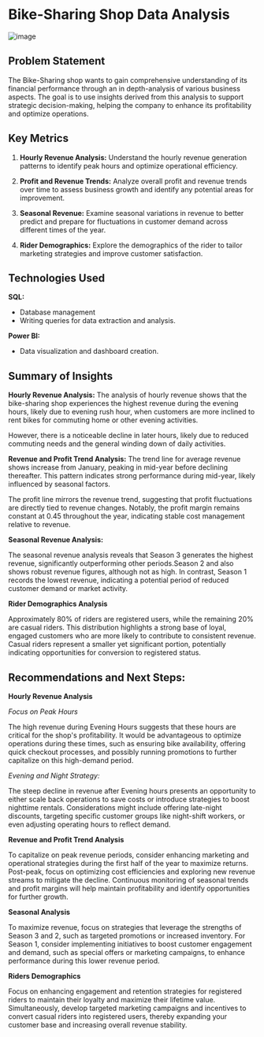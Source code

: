 
# Bike-Sharing Shop Data Analysis


![image](https://github.com/user-attachments/assets/bd2056c2-4645-4fa1-9ecd-0d5f16fcf51c)


## Problem Statement
The Bike-Sharing shop wants to gain comprehensive understanding of its financial performance through an in depth-analysis of various business aspects. The goal is to use insights derived from this analysis to support strategic decision-making, helping the company to enhance its profitability and optimize operations. 
##  Key Metrics
1. **Hourly Revenue Analysis:** Understand the hourly revenue generation patterns to identify peak hours and optimize operational efficiency.

2. **Profit and Revenue Trends:** Analyze overall profit and revenue trends over time to assess business growth and identify any potential areas for improvement.

3. **Seasonal Revenue:** Examine seasonal variations in revenue to better predict and prepare for fluctuations in customer demand across different times of the year.

4. **Rider Demographics:** Explore the demographics of the rider to tailor marketing strategies and improve customer satisfaction.
## Technologies Used
**SQL:**
* Database management 
*  Writing queries for data extraction and analysis.

**Power BI:**
* Data visualization and dashboard creation.

## Summary of Insights
**Hourly Revenue Analysis:** 
The analysis of hourly revenue shows that the bike-sharing shop experiences the highest revenue during the evening hours, likely due to evening rush hour, when customers are more inclined to rent bikes for commuting home or other evening activities.

However, there is a noticeable decline in later hours, likely due to reduced commuting needs and the general winding down of daily activities.

**Revenue and Profit Trend Analysis:** The trend line for average revenue shows increase from January, peaking in mid-year before declining thereafter. This pattern indicates strong performance during mid-year, likely influenced by seasonal factors.

The profit line mirrors the revenue trend, suggesting that profit fluctuations are directly tied to revenue changes. Notably, the profit margin remains constant at 0.45 throughout the year, indicating stable cost management relative to revenue.

**Seasonal Revenue Analysis:**

The seasonal revenue analysis reveals that Season 3 generates the highest revenue, significantly outperforming other periods.Season 2 and also shows robust revenue figures, although not as high. In contrast, Season 1 records the lowest revenue, indicating a potential period of reduced customer demand or market activity.

**Rider Demographics Analysis**

Approximately 80% of riders are registered users, while the remaining 20% are casual riders. This distribution highlights a strong base of loyal, engaged customers who are more likely to contribute to consistent revenue. Casual riders represent a smaller yet significant portion, potentially indicating opportunities for conversion to registered status.

## Recommendations and Next Steps:
**Hourly Revenue Analysis**

*Focus on Peak Hours*

The high revenue during Evening Hours suggests that these hours are critical for the shop's profitability. It would be advantageous to optimize operations during these times, such as ensuring bike availability, offering quick checkout processes, and possibly running promotions to further capitalize on this high-demand period.

*Evening and Night Strategy:*

The steep decline in revenue after Evening hours presents an opportunity to either scale back operations to save costs or introduce strategies to boost nighttime rentals. Considerations might include offering late-night discounts, targeting specific customer groups like night-shift workers, or even adjusting operating hours to reflect demand.

**Revenue and Profit Trend Analysis**

To capitalize on peak revenue periods, consider enhancing marketing and operational strategies during the first half of the year to maximize returns. Post-peak, focus on optimizing cost efficiencies and exploring new revenue streams to mitigate the decline. Continuous monitoring of seasonal trends and profit margins will help maintain profitability and identify opportunities for further growth.

**Seasonal Analysis**

To maximize revenue, focus on strategies that leverage the strengths of Season 3 and 2, such as targeted promotions or increased inventory. For Season 1, consider implementing initiatives to boost customer engagement and demand, such as special offers or marketing campaigns, to enhance performance during this lower revenue period.

**Riders Demographics**

Focus on enhancing engagement and retention strategies for registered riders to maintain their loyalty and maximize their lifetime value. Simultaneously, develop targeted marketing campaigns and incentives to convert casual riders into registered users, thereby expanding your customer base and increasing overall revenue stability.


